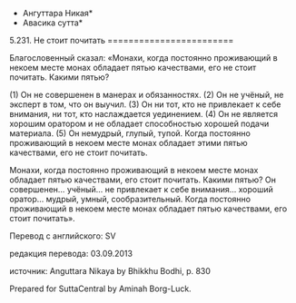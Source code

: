 * Ангуттара Никая*
* Авасика сутта*

5\.231\. Не стоит почитать
\=\=\=\=\=\=\=\=\=\=\=\=\=\=\=\=\=\=\=\=\=\=\=\=

Благословенный сказал: «Монахи, когда постоянно проживающий в некоем месте монах обладает пятью качествами, его не стоит почитать\. Какими пятью?

\(1\) Он не совершенен в манерах и обязанностях\. \(2\) Он не учёный, не эксперт в том, что он выучил\. \(3\) Он ни тот, кто не привлекает к себе внимания, ни тот, кто наслаждается уединением\. \(4\) Он не является хорошим оратором и не обладает способностью хорошей подачи материала\. \(5\) Он немудрый, глупый, тупой\. Когда постоянно проживающий в некоем месте монах обладает этими пятью качествами, его не стоит почитать\.

Монахи, когда постоянно проживающий в некоем месте монах обладает пятью качествами, его стоит почитать\. Какими пятью? Он совершенен… учёный… не привлекает к себе внимания… хороший оратор… мудрый, умный, сообразительный\. Когда постоянно проживающий в некоем месте монах обладает пятью качествами, его стоит почитать»\.

Перевод с английского: SV

редакция перевода: 03\.09\.2013

источник: Anguttara Nikaya by Bhikkhu Bodhi, p\. 830

Prepared for SuttaCentral by Aminah Borg\-Luck\.